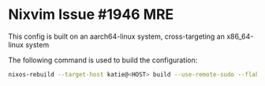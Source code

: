 # Nixvim Issue #1946 MRE

This config is built on an aarch64-linux system, cross-targeting an x86_64-linux system

The following command is used to build the configuration:

```sh
nixos-rebuild --target-host katie@<HOST> build --use-remote-sudo --flake .#default
```
